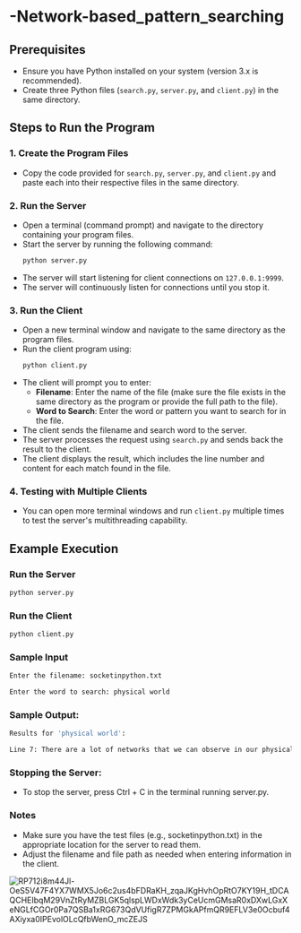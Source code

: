 ﻿# -Network-based_pattern_searching

## Prerequisites
- Ensure you have Python installed on your system (version 3.x is recommended).
- Create three Python files (`search.py`, `server.py`, and `client.py`) in the same directory.

## Steps to Run the Program

### 1. Create the Program Files
- Copy the code provided for `search.py`, `server.py`, and `client.py` and paste each into their respective files in the same directory.

### 2. Run the Server
- Open a terminal (command prompt) and navigate to the directory containing your program files.
- Start the server by running the following command:
    ```bash
    python server.py
    ```
- The server will start listening for client connections on `127.0.0.1:9999`.
- The server will continuously listen for connections until you stop it.

### 3. Run the Client
- Open a new terminal window and navigate to the same directory as the program files.
- Run the client program using:
    ```bash
    python client.py
    ```
- The client will prompt you to enter:
    - **Filename**: Enter the name of the file (make sure the file exists in the same directory as the program or provide the full path to the file).
    - **Word to Search**: Enter the word or pattern you want to search for in the file.
- The client sends the filename and search word to the server.
- The server processes the request using `search.py` and sends back the result to the client.
- The client displays the result, which includes the line number and content for each match found in the file.

### 4. Testing with Multiple Clients
- You can open more terminal windows and run `client.py` multiple times to test the server's multithreading capability.

## Example Execution

### Run the Server
```bash
python server.py
```
### Run the Client
```bash
python client.py
```

### Sample Input
```bash
Enter the filename: socketinpython.txt

Enter the word to search: physical world
```

### Sample Output:
```bash
Results for 'physical world':

Line 7: There are a lot of networks that we can observe in our physical world airline or powerline networks or cities interconnected with one another via highways are some good examples
```

### Stopping the Server:
- To stop the server, press Ctrl + C in the terminal running server.py.


### Notes
- Make sure you have the test files (e.g., socketinpython.txt) in the appropriate location for the server to read them.
- Adjust the filename and file path as needed when entering information in the client.


![RP712i8m44Jl-OeS5V47F4YX7WMX5Jo6c2us4bFDRaKH_zqaJKgHvhOpRtO7KY19H_tDCAQCHEIbqM29VnZtRyMZBLGK5qlspLWDxWdk3yCeUcmGMsaR0xDXwLGxXeNGLfCGOr0Pa7QSBa1xRG673QdVUfigR7ZPMGkAPfmQR9EFLV3e0Ocbuf4AXiyxa0IPEvolOLcQfbWenO_mcZEJS](https://github.com/user-attachments/assets/c8893fd6-aa62-4099-b126-be3913ccd51b)
